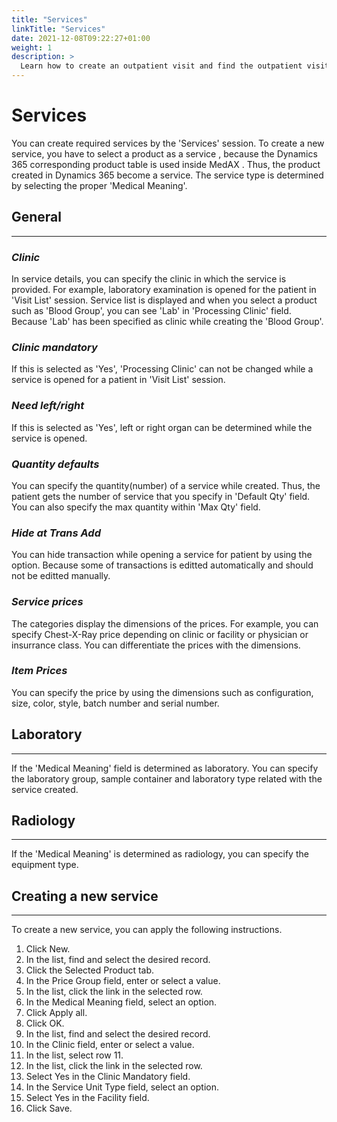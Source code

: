 ```yaml
---
title: "Services"
linkTitle: "Services"
date: 2021-12-08T09:22:27+01:00
weight: 1
description: >
  Learn how to create an outpatient visit and find the outpatient visit created previously
---
```


# **Services**

You can create required services by the 'Services' session. To create a new service, you have to select a product as a service , because the Dynamics 365 corresponding product table is used inside MedAX . Thus, the product created in Dynamics 365 become a service. The service type is determined by selecting the proper 'Medical Meaning'.

## General

----

### *Clinic*

In service details, you can specify the clinic in which the service is provided. For example, laboratory examination is opened for the patient in 'Visit List' session. Service list is displayed and when you select a product such as 'Blood Group', you can see 'Lab' in 'Processing Clinic' field. Because 'Lab' has been specified as clinic while creating the 'Blood Group'.

### *Clinic mandatory*

If this is selected as 'Yes', 'Processing Clinic' can not be changed while a service is opened for a patient in 'Visit List' session.

### *Need left/right*

If this is selected as 'Yes', left or right organ can be determined while the service is opened.

### *Quantity defaults*

You can specify the quantity(number) of a service while created. Thus, the patient gets the number of service that you specify in 'Default Qty' field. You can also specify the max quantity within 'Max Qty' field.

### *Hide at Trans Add*

You can hide transaction while opening a service for patient by using the option. Because some of transactions is editted automatically and should not be editted manually.

### *Service prices*

The categories display the dimensions of the prices. For example, you can specify Chest-X-Ray price depending on clinic or facility or physician or insurrance class. You can differentiate the prices with the dimensions.

### *Item Prices*

You can specify the price by using the dimensions such as configuration, size, color, style, batch number and serial number.

## Laboratory

---

If the 'Medical Meaning' field is determined as laboratory. You can specify the laboratory group, sample container and laboratory type related with the service created.

## Radiology

---

If the 'Medical Meaning' is determined as radiology, you can specify the equipment type.


## Creating a new service

---

To create a new service, you can apply the following instructions.

1.	Click New.
2.	In the list, find and select the desired record.
3.	Click the Selected Product tab.
4.	In the Price Group field, enter or select a value.
5.	In the list, click the link in the selected row.
6.	In the Medical Meaning field, select an option.
7.	Click Apply all.
8.	Click OK.
9.	In the list, find and select the desired record.
10.	In the Clinic field, enter or select a value.
11.	In the list, select row 11.
12.	In the list, click the link in the selected row.
13.	Select Yes in the Clinic Mandatory field.
14.	In the Service Unit Type field, select an option.
15.	Select Yes in the Facility field.
16.	Click Save.





